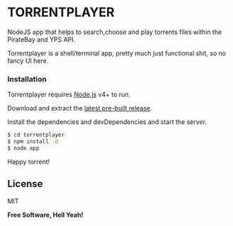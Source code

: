 # TORRENTPLAYER

NodeJS app that helps to search,choose and play torrents files within the PirateBay and YPS API.

Torrentplayer is a shell/terminal app, pretty much just functional shit, so no fancy UI here.

### Installation

Torrentplayer requires [Node.js](https://nodejs.org/) v4+ to run.

Download and extract the [latest pre-built release](git@github.com:juananime/torrentPlayer.git).

Install the dependencies and devDependencies and start the server.

```sh
$ cd torrentplayer
$ npm install -d
$ node app
```

Happy torrent!

License
----

MIT


**Free Software, Hell Yeah!**

